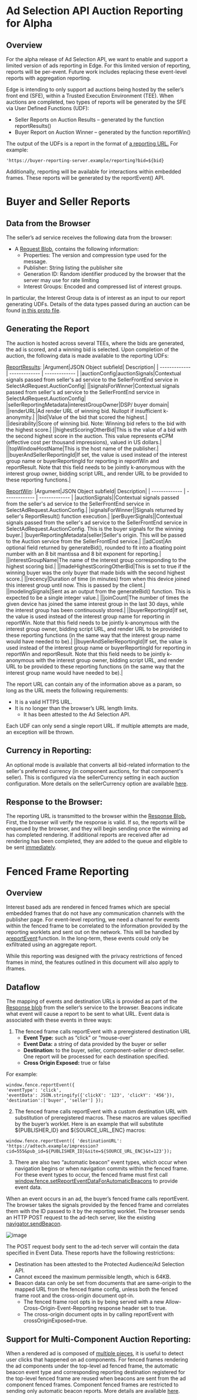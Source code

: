 # Ad Selection API Auction Reporting for Alpha
## Overview
For the alpha release of Ad Selection API, we want to enable and support a limited version of ads reporting in Edge. For this limited version of reporting, reports will be per-event. Future work includes replacing these event-level reports with aggregation reporting.

Edge is intending to only support ad auctions being hosted by the seller’s front end (SFE), within a Trusted Execution Environment (TEE). When auctions are completed, two types of reports will be generated by the SFE  via User Defined Functions (UDF):

-   Seller Reports on Auction Results – generated by the function reportResults()
-   Buyer Report on Auction Winner – generated by the function  reportWin()
    

The output of the UDFs is a report in the format of [a reporting URL.](https://github.com/privacysandbox/bidding-auction-servers/blob/4a7accd09a7dabf891b5953e5cdbb35d038c83c6/api/bidding_auction_servers.proto#L96C26-L96C26) For example:

    'https://buyer-reporting-server.example/reporting?bid=${bid}

Additionally, reporting will be available for interactions within embedded frames. These reports will be generated by the reportEvent() API.
# Buyer and Seller Reports
## Data from the Browser
The seller’s ad service receives the following data from the browser:

-   A [Request Blob](https://github.com/WICG/turtledove/blob/36bf1d00641d5f42850ad6f97a64324b53b47c70/FLEDGE_browser_bidding_and_auction_API.md#request-blob-format), contains the following information:
    -   Properties: The version and compression type used for the message.
    -   Publisher: String listing the publisher site
    -   Generation ID: Random identifier produced by the browser that the server may use for rate limiting
    -   Interest Groups: Encoded and compressed list of interest groups.
    
In particular, the Interest Group data is of interest as an input to our report generating UDFs.  Details of the data types passed during an auction can be found [in this proto file](https://github.com/privacysandbox/bidding-auction-servers/blob/4a7accd09a7dabf891b5953e5cdbb35d038c83c6/api/bidding_auction_servers.proto#L193C9-L193C23).

## Generating the Report
The auction is hosted across several TEEs, where the bids are generated, the  ad is scored, and a winning bid is selected. Upon completion of the auction, the following data is made available to the reporting UDFs:

[ReportResults](https://github.com/privacysandbox/protected-auction-services-docs/blob/main/bidding_auction_event_level_reporting.md#the-reportresult-specification):
|Argument|JSON Object subfield| Description|
| ------------- | ------------- | ------------- |
|auctionConfig|auctionSignals|Contextual signals passed from seller's ad service to the SellerFrontEnd service in SelectAdRequest.AuctionConfig|
||signalsForWinner|Contextual signals passed from seller's ad service to the SellerFrontEnd service in SelectAdRequest.AuctionConfig|
|sellerReportingMetadata|interestGroupOwner|DSP/ buyer domain|
||renderURL|Ad render URL of winning bid.  Nullopt if insufficient k-anonymity.|
||bid|Value of the bid that scored the highest.|
||desirability|Score of winning bid.  Note: Winning bid refers to the bid with the highest score.|
||highestScoringOtherBid|This is the value of a bid with the second highest score in the auction. This value represents  eCPM (effective cost per thousand impressions), valued in US dollars.|
||topWindowHostName|This is the host name of the publisher.|
||buyerAndSellerReportingId|If set, the value is used instead of the interest group name or buyerReportingId for reporting in reportWin and reportResult. Note that this field needs to be jointly k-anonymous with the interest group owner, bidding script URL, and render URL to be provided to these reporting functions.|

[ReportWin](https://github.com/privacysandbox/protected-auction-services-docs/blob/main/bidding_auction_event_level_reporting.md#the-reportwin-specification):
|Argument|JSON Object subfield| Description|
| ------------- | ------------- | ------------- |
|auctionSignals||Contextual signals passed from the seller's ad service to the SellerFrontEnd service in SelectAdRequest.AuctionConfig.|
|signalsForWinner||Signals returned by seller's ReportResult() function execution.|
|perBuyerSignals||Contextual signals passed from the seller's ad service to the SellerFrontEnd service in SelectAdRequest.AuctionConfig. This is the buyer signals for the winning buyer.|
|buyerReportingMetadata|seller|Seller's origin. This will be passed to the Auction service from the SellerFrontEnd service.|
||adCost|An optional field returned by generateBid(), rounded to fit into a floating point number with an 8 bit mantissa and 8 bit exponent for reporting.|
||interestGroupName|The name of the interest group corresponding to the highest scoring bid.|
||madeHighestScoringOtherBid|This is set to true if the winning buyer was the only buyer that made bids with the second highest score.|
||recency|Duration of time (in minutes) from when this device joined this interest group until now. This is passed by the client.|
||modelingSignals|Sent as an output from the generateBid() function. This is expected to be a single integer value.|
||joinCount|The number of times the given device has joined the same interest group in the last 30 days, while the interest group has been continuously stored.|
||buyerReportingId|If set, the value is used instead of the interest group name for reporting in reportWin. Note that this field needs to be jointly k-anonymous with the interest group owner, bidding script URL, and render URL to be provided to these reporting functions (in the same way that the interest group name would have needed to be).|
||buyerAndSellerReportingId|If set, the value is used instead of the interest group name or buyerReportingId for reporting in reportWin and reportResult. Note that this field needs to be jointly k-anonymous with the interest group owner, bidding script URL, and render URL to be provided to these reporting functions (in the same way that the interest group name would have needed to be).|

The report URL can contain any of the information above as a param, so long as the URL meets the following requirements:
-   It is a valid HTTPS URL.  
-   It is no longer than the browser’s URL length limits.
    -   It has been attested to the Ad Selection API.  

Each UDF can only send a single report URL.  If multiple attempts are made, an exception will be thrown.
## Currency in Reporting:
An optional mode is available that converts all bid-related information to the seller's preferred currency (in component auctions, for that component's seller). This is configured via the sellerCurrency setting in each auction configuration.  More details on the sellerCurrency  option are available [here](https://github.com/WICG/turtledove/blob/2ec2eac68b8c0218d667828c508a788096205dd6/FLEDGE.md#53-currencies-in-reporting).
## Response to the Browser:
The reporting URL is transmitted to the browser within the [Response Blob.](https://github.com/WICG/turtledove/blob/36bf1d00641d5f42850ad6f97a64324b53b47c70/FLEDGE_browser_bidding_and_auction_API.md#response-blob-format) First, the browser will verify the response is valid. If so, the reports will be enqueued by the browser, and they will begin sending once the winning ad has completed rendering. If additional reports are received after ad rendering has been completed, they are added to the queue and eligible to be sent [immediately](https://source.chromium.org/chromium/chromium/src/+/main:content/browser/interest_group/interest_group_manager_impl.cc;drc=ac83a5a2d3c04763d86ce16d92f3904cc9566d3a;l=924).

# Fenced Frame Reporting
## Overview
Interest based ads are rendered in fenced frames which are special embedded frames that do not have any communication channels with the publisher page. For event-level reporting, we need a channel for events within the fenced frame to be correlated to the information provided by the reporting worklets and sent out on the network. This will be handled by a[reportEvent](https://github.com/WICG/turtledove/blob/main/Fenced_Frames_Ads_Reporting.md) function. In the long-term, these events could only be exfiltrated using an aggregate report.

While this reporting was designed with the privacy restrictions of fenced frames in mind, the features outlined in this document will also apply to iframes.
## Dataflow
The mapping of events and destination URLs is provided as part of the [Response blob](https://github.com/WICG/turtledove/blob/36bf1d00641d5f42850ad6f97a64324b53b47c70/FLEDGE_browser_bidding_and_auction_API.md#response-blob-format) from the seller’s service to the browser.  Beacons indicate what event will cause a report to be sent to what URL.  Event data is associated with these events in three ways:
1. The fenced frame calls reportEvent  with a preregistered destination URL  
    - **Event Type:** such as “click” or “mouse-over” 
    - **Event Data:** a string of data provided by the buyer or seller 
     - **Destination:** to the buyer, seller, component-seller or direct-seller. One report will be
   processed for each destination specified. 
     - **Cross Origin Exposed:** true or false

For example:

    window.fence.reportEvent({
    'eventType': 'click',
    'eventData': JSON.stringify({'clickX': '123', 'clickY': '456'}),
    'destination':['buyer', 'seller'] });

2.  The fenced frame calls reportEvent with a custom destination URL with substitution of preregistered macros.  These macros are values specified by the buyer’s worklet. Here is an example that will substitute ${PUBLISHER_ID} and ${SOURCE_URL_ENC} macros:

`window.fence.reportEvent({ 'destinationURL': 'https://adtech.example/impression?cid=555&pub_id=${PUBLISHER_ID}&site=${SOURCE_URL_ENC}&t=123'});`

3. There are also two “automatic beacon” event types, which occur when navigation begins or when navigation commits within the fenced frame. For these event types to occur, the fenced frame must first call [window.fence.setReportEventDataForAutomaticBeacons](https://github.com/WICG/turtledove/blob/main/Fenced_Frames_Ads_Reporting.md#api-to-populate-event-data-for-reservedtop_navigation)  to provide event data.

When an event occurs in an ad, the buyer’s fenced frame calls  reportEvent.  The browser takes the signals provided by the fenced frame and correlates them with the ID passed to it by the reporting worklet. The browser sends an HTTP POST request to the ad-tech server, like the existing [navigator.sendBeacon](https://developer.mozilla.org/en-US/docs/Web/API/Navigator/sendBeacon).

![image](https://github.com/user-attachments/assets/17492fa2-768d-4a0e-803a-45bb92ed7293)

The POST request body sent to the ad-tech server will contain the data specified in Event Data. These reports have the following restrictions:
- Destination has been attested to the Protected Audience/Ad Selection API.  
- Cannot exceed the maximum permissible length, which is 64KB. 
- Beacon data can only be set from documents that are same-origin to the mapped URL from the fenced frame config, unless both the fenced frame root and the cross-origin document opt-in.  
  - The fenced frame root opts in by being served with a new Allow-Cross-Origin-Event-Reporting response header set to true.
  - The cross-origin document opts in by calling reportEvent with crossOriginExposed=true.
    
## Support for Multi-Component Auction Reporting:
When a rendered ad is composed of [multiple pieces](https://github.com/WICG/turtledove/blob/main/FLEDGE.md#34-ads-composed-of-multiple-pieces), it is useful to detect user clicks that happened on ad components. For fenced frames rendering the ad components under the top-level ad fenced frame, the automatic beacon event type and corresponding reporting destination registered for the top-level fenced frame are reused when beacons are sent from the ad component fenced frames. Component fenced frames are restricted to sending only automatic beacon reports. More details are available [here](https://github.com/WICG/turtledove/blob/main/Fenced_Frames_Ads_Reporting.md#support-for-ad-components).

